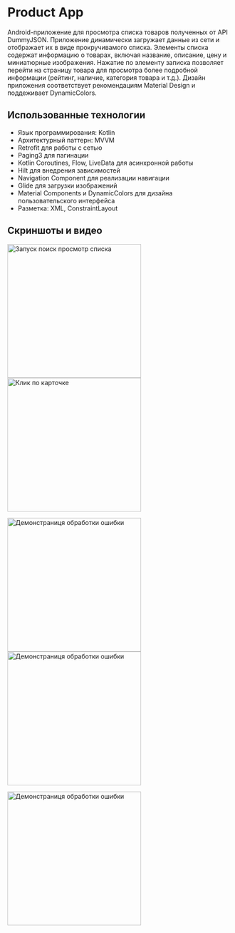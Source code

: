 # Product App

Android-приложение для просмотра списка товаров полученных от API DummyJSON. Приложение динамически загружает данные из сети и отображает их в виде прокручивамого списка. Элементы списка содержат информацию о товарах, включая название, описание, цену и миниатюрные изображения. Нажатие по элементу записка позволяет перейти на страницу товара для просмотра более подробной информации (рейтинг, наличие, категория товара и т.д.). Дизайн приложения соответствует рекомендациям Material Design и поддеживает DynamicColors.


## Использованные технологии
* Язык программирования: Kotlin
* Архитектурный паттерн: MVVM
* Retrofit для работы с сетью
* Paging3 для пагинации
* Kotlin Coroutines, Flow, LiveData для асинхронной работы 
* Hilt для внедрения зависимостей
* Navigation Component для реализации навигации
* Glide для загрузки изображений
* Material Components и DynamicColors для дизайна пользовательского интерфейса
* Разметка: XML, ConstraintLayout

## Скриншоты и видео
<img src="screenshots/1.gif" alt="Запуск поиск просмотр списка" width=300> <img src="screenshots/2.gif" alt="Клик по карточке" width=300> 

<img src="screenshots/3.gif" alt="Демонстраниця обработки ошибки" width=300> <img src="screenshots/4.gif" alt="Демонстраниця обработки ошибки" width=300> 

<img src="screenshots/5.gif" alt="Демонстраниця обработки ошибки" width=300>

